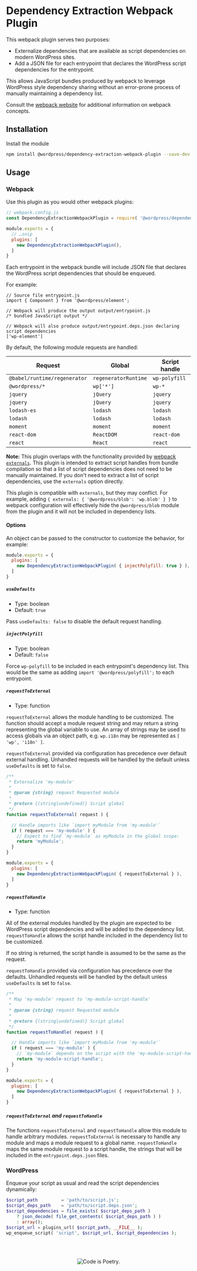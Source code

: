 # Dependency Extraction Webpack Plugin

This webpack plugin serves two purposes:

- Externalize dependencies that are available as script dependencies on modern WordPress sites.
- Add a JSON file for each entrypoint that declares the WordPress script dependencies for the
  entrypoint.

This allows JavaScript bundles produced by webpack to leverage WordPress style dependency sharing
without an error-prone process of manually maintaining a dependency list.

Consult the [webpack website](https://webpack.js.org) for additional information on webpack concepts.

## Installation

Install the module

```bash
npm install @wordpress/dependency-extraction-webpack-plugin --save-dev
```

## Usage

### Webpack

Use this plugin as you would other webpack plugins:

```js
// webpack.config.js
const DependencyExtractionWebpackPlugin = require( '@wordpress/dependency-extraction-webpack-plugin' );

module.exports = {
  // …snip
  plugins: [
    new DependencyExtractionWebpackPlugin(),
  ]
}
```

Each entrypoint in the webpack bundle will include JSON file that declares the WordPress script dependencies that should be enqueued.

For example:

```
// Source file entrypoint.js
import { Component } from '@wordpress/element';

// Webpack will produce the output output/entrypoint.js
/* bundled JavaScript output */

// Webpack will also produce output/entrypoint.deps.json declaring script dependencies
['wp-element']
```

By default, the following module requests are handled:

| Request | Global | Script handle |
| --- | --- | --- |
| `@babel/runtime/regenerator` | `regeneratorRuntime` | `wp-polyfill` |
| `@wordpress/*` | `wp['*']` | `wp-*` |
| `jquery` | `jQuery` | `jquery` |
| `jquery` | `jQuery` | `jquery` |
| `lodash-es` | `lodash` | `lodash` |
| `lodash` | `lodash` | `lodash` |
| `moment` | `moment` | `moment` |
| `react-dom` | `ReactDOM` | `react-dom` |
| `react` | `React` | `react` |

**Note:** This plugin overlaps with the functionality provided by [webpack
`externals`](https://webpack.js.org/configuration/externals). This plugin is intended to extract
script handles from bundle compilation so that a list of script dependencies does not need to be
manually maintained. If you don't need to extract a list of script dependencies, use the `externals`
option directly.

This plugin is compatible with `externals`, but they may conflict. For example, adding
`{ externals: { '@wordpress/blob': 'wp.blob' } }` to webpack configuration will effectively hide the
`@wordpress/blob` module from the plugin and it will not be included in dependency lists.

#### Options

An object can be passed to the constructor to customize the behavior, for example:

```js
module.exports = {
  plugins: [
    new DependencyExtractionWebpackPlugin( { injectPolyfill: true } ),
  ]
}
```

##### `useDefaults`

- Type: boolean
- Default: `true`

Pass `useDefaults: false` to disable the default request handling.

##### `injectPolyfill`

- Type: boolean
- Default: `false`

Force `wp-polyfill` to be included in each entrypoint's dependency list. This would be the same as
adding `import '@wordpress/polyfill';` to each entrypoint.

##### `requestToExternal`

- Type: function

`requestToExternal` allows the module handling to be customized. The function should accept a
module request string and may return a string representing the global variable to use. An array of
strings may be used to access globals via an object path, e.g. `wp.i18n` may be represented as `[
'wp', 'i18n' ]`.

`requestToExternal` provided via configuration has precedence over default external handling.
Unhandled requests will be handled by the default unless `useDefaults` is set to `false`.

```js
/**
 * Externalize 'my-module'
 *
 * @param {string} request Requested module
 *
 * @return {(string|undefined)} Script global
 */
function requestToExternal( request ) {

  // Handle imports like `import myModule from 'my-module'`
  if ( request === 'my-module' ) {
    // Expect to find `my-module` as myModule in the global scope:
    return 'myModule';
  }
}

module.exports = {
  plugins: [
    new DependencyExtractionWebpackPlugin( { requestToExternal } ),
  ]
}
```

##### `requestToHandle`

- Type: function

All of the external modules handled by the plugin are expected to be WordPress script dependencies
and will be added to the dependency list. `requestToHandle` allows the script handle included in the dependency list to be customized.

If no string is returned, the script handle is assumed to be the same as the request.

`requestToHandle` provided via configuration has precedence over the defaults. Unhandled requests will be handled by the default unless `useDefaults` is set to `false`.

```js
/**
 * Map 'my-module' request to 'my-module-script-handle'
 *
 * @param {string} request Requested module
 *
 * @return {(string|undefined)} Script global
 */
function requestToHandle( request ) {

  // Handle imports like `import myModule from 'my-module'`
  if ( request === 'my-module' ) {
    // `my-module` depends on the script with the 'my-module-script-handle' handle.
    return 'my-module-script-handle';
  }
}

module.exports = {
  plugins: [
    new DependencyExtractionWebpackPlugin( { requestToExternal } ),
  ]
}
```

##### `requestToExternal` and `requestToHandle`

The functions `requestToExternal` and `requestToHandle` allow this module to handle arbitrary
modules. `requestToExternal` is necessary to handle any module and maps a module request to a global
name. `requestToHandle` maps the same module request to a script handle, the strings that will be
included in the `entrypoint.deps.json` files.

### WordPress

Enqueue your script as usual and read the script dependencies dynamically:

```php
$script_path         = 'path/to/script.js';
$script_deps_path    = 'path/to/script.deps.json';
$script_dependencies = file_exists( $script_deps_path )
	? json_decode( file_get_contents( $script_deps_path ) )
	: array();
$script_url = plugins_url( $script_path, __FILE__ );
wp_enqueue_script( 'script', $script_url, $script_dependencies );
```

<br/><br/><p align="center"><img src="https://s.w.org/style/images/codeispoetry.png?1" alt="Code is Poetry." /></p>
